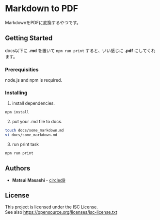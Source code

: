 # Markdown to PDF

MarkdownをPDFに変換するやつです。

## Getting Started

docs以下に **.md** を置いて `npm run print` すると、いい感じに **.pdf** にしてくれます。

### Prerequisities

node.js and npm is required.

### Installing

1. install dependencies.
```bash
npm install
```

2. put your .md file to docs.
```bash
touch docs/some_markdown.md
vi docs/some_markdown.md
```

3. run print task
```bash
npm run print
```

## Authors

* **Matsui Masashi** - [circled9](https://github.com/circled9)

## License

This project is licensed under the ISC License.  
See also https://opensource.org/licenses/isc-license.txt
